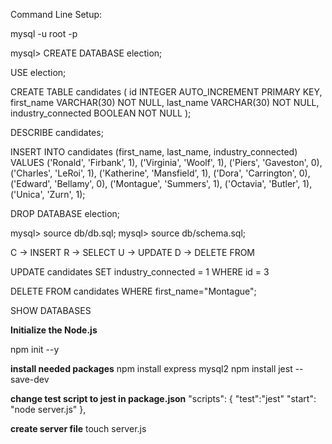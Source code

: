 Command Line Setup: 

mysql -u root -p

mysql> CREATE DATABASE election;

USE election;

CREATE TABLE candidates (
  id INTEGER AUTO_INCREMENT PRIMARY KEY,
  first_name VARCHAR(30) NOT NULL,
  last_name VARCHAR(30) NOT NULL,
  industry_connected BOOLEAN NOT NULL
);

DESCRIBE candidates;

INSERT INTO candidates (first_name, last_name, industry_connected)
VALUES
  ('Ronald', 'Firbank', 1),
  ('Virginia', 'Woolf', 1),
  ('Piers', 'Gaveston', 0),
  ('Charles', 'LeRoi', 1),
  ('Katherine', 'Mansfield', 1),
  ('Dora', 'Carrington', 0),
  ('Edward', 'Bellamy', 0),
  ('Montague', 'Summers', 1),
  ('Octavia', 'Butler', 1),
  ('Unica', 'Zurn', 1);

  DROP DATABASE election;

  mysql> source db/db.sql;
  mysql> source db/schema.sql;


  C -> INSERT
  R -> SELECT
  U -> UPDATE
  D -> DELETE FROM

  UPDATE candidates
  SET industry_connected = 1
  WHERE id = 3

  DELETE FROM candidates
  WHERE first_name="Montague";

  SHOW DATABASES

  **Initialize the Node.js**

  npm init --y

**install needed packages**
  npm install express mysql2
  npm install jest --save-dev

  **change test script to jest in package.json**
  "scripts": {
      "test":"jest"
      "start": "node server.js"
},

**create server file**
touch server.js